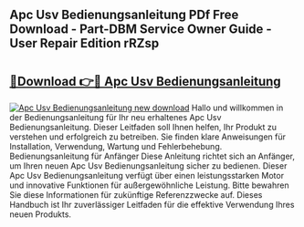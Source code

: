 ## Apc Usv Bedienungsanleitung PDf Free Download - Part-DBM Service Owner Guide - User Repair Edition rRZsp

# <h2><a href="http://df5t0l3.blite.top/?on=Apc+Usv+Bedienungsanleitung">🔗Download 👉🔴 Apc Usv Bedienungsanleitung</a></h2>

[![Apc Usv Bedienungsanleitung new download](https://i.imgur.com/lujVjoI.png)](http://df5t0l3.blite.top/?on=Apc+Usv+Bedienungsanleitung)
Hallo und willkommen in der Bedienungsanleitung für Ihr neu erhaltenes Apc Usv Bedienungsanleitung. Dieser Leitfaden soll Ihnen helfen, Ihr Produkt zu verstehen und erfolgreich zu betreiben. Sie finden klare Anweisungen für Installation, Verwendung, Wartung und Fehlerbehebung. Bedienungsanleitung für Anfänger Diese Anleitung richtet sich an Anfänger, um Ihren neuen Apc Usv Bedienungsanleitung sicher zu bedienen. Dieser Apc Usv Bedienungsanleitung verfügt über einen leistungsstarken Motor und innovative Funktionen für außergewöhnliche Leistung. Bitte bewahren Sie diese Informationen für zukünftige Referenzzwecke auf. Dieses Handbuch ist Ihr zuverlässiger Leitfaden für die effektive Verwendung Ihres neuen Produkts.

